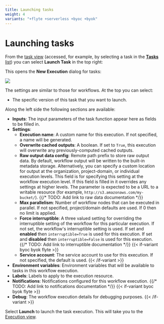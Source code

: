 ```yaml
---
title: Launching tasks
weight: 4
variants: "+flyte +serverless +byoc +byok"
---
```


# Launching tasks

From the [task view](./viewing-tasks.md#task-view) (accessed, for example, by selecting a task in the [**Tasks** list](./viewing-tasks.md#tasks-list)) you can select **Launch Task** in the top right:

This opens the **New Execution** dialog for tasks:

![](/_static/images/user-guide/core-concepts/tasks/launching-tasks/new-execution-dialog.png)

The settings are similar to those for workflows. At the top you can select:

* The specific version of this task that you want to launch.

Along the left side the following sections are available:

* **Inputs**: The input parameters of the task function appear here as fields to be filled in.
* **Settings**:
  * **Execution name**: A custom name for this execution. If not specified, a name will be generated.
  * **Overwrite cached outputs**: A boolean. If set to `True`, this execution will overwrite any previously-computed cached outputs.
  * **Raw output data config**: Remote path prefix to store raw output data.
    By default, workflow output will be written to the built-in metadata storage.
    Alternatively, you can specify a custom location for output at the organization, project-domain, or individual execution levels.
    This field is for specifying this setting at the workflow execution level.
    If this field is filled in it overrides any settings at higher levels.
    The parameter is expected to be a URL to a writable resource (for example, `http://s3.amazonaws.com/my-bucket/`).
    {{/* TODO: Add link to raw data documentation */}}
  * **Max parallelism**: Number of workflow nodes that can be executed in parallel. If not specified, project/domain defaults are used. If 0 then no limit is applied.
  * **Force interruptible**: A three valued setting for overriding the interruptible setting of the workflow for this particular execution.
    If not set, the workflow's interruptible setting is used.
    If set and **enabled** then `interruptible=True` is used for this execution.
    If set and **disabled** then `interruptible=False` is used for this execution.
    {{/* TODO: Add link to interruptible documentation */}}
{{< if-variant byoc byok flyte >}}
  * **Service account**: The service account to use for this execution. If not specified, the default is used.
{{< /if-variant >}}
* **Environment variables**: Environment variables that will be available to tasks in this workflow execution.
* **Labels**: Labels to apply to the execution resource.
* **Notifications**: Notifications configured for this workflow execution.
{{/* TODO: Add link to notifications documentation */}}
{{< if-variant byoc byok flyte >}}
* **Debug**: The workflow execution details for debugging purposes.
{{< /if-variant >}}

Select **Launch** to launch the task execution. This will take you to the [Execution view](../workflows/viewing-workflow-executions.md).
